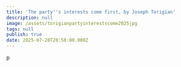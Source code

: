 ```yaml
---
title: 'The party''s interests come first, by Joseph Torigian'
description: null
image: /assets/torigianpartyinterestscome2025jpg
tags: null
publish: true
date: 2025-07-28T20:58:00.000Z
---
```

p
